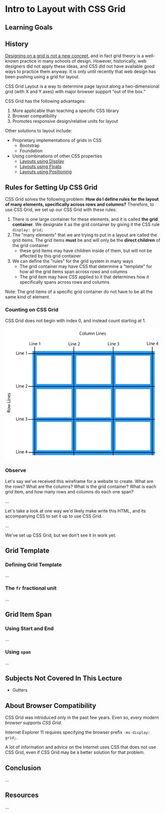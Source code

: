 # Intro to Layout with CSS Grid

## Learning Goals

## History

[Designing on a grid is not a new concept](https://en.wikipedia.org/wiki/Grid_%28graphic_design%29), and in fact grid theory is a well-known practice in many schools of design. However, historically, web designers did not apply these ideas, and CSS did not have available good ways to practice them anyway. It is only until recently that web design has been pushing using a grid for layout.

CSS Grid Layout is a way to determine page layout along a two-dimensional grid (with X and Y axes) with major browser support "out of the box."

CSS Grid has the following advantages:
1. More applicable than teaching a specific CSS library
1. Browser compatibility
1. Promotes responsive design/relative units for layout

Other solutions to layout include:
- Proprietary implementations of grids in CSS
  - Bootstrap
  - Foundation
- Using combinations of other CSS properties
  - [Layouts using Display](archived/layout-display.md)
  - [Layouts using Floats](archived/layout-floats.md)
  - [Layouts using Positioning](archived/layout-positioning.md)

## Rules for Setting Up CSS Grid

  CSS Grid solves the following problem: **How do I define rules for the layout of many elements, specifically across rows and columns?** Therefore, to use CSS Grid, we set up our CSS Grid with these rules:

  1. There is one large container for these elements, and it is called **the grid container**. We designate it as the grid container by giving it the CSS rule `display: grid;`
  1. The "many elements" that we are trying to put in a layout are called the grid items. The grid items **must** be and will only be the **direct children** of the grid container
      - these grid items may have children inside of them, but will not be affected by this grid container
  1. We can define the "rules" for the grid system in many ways
      - The grid container may have CSS that determine a "template" for how all the grid items span across rows and columns
      - The grid item may have CSS applied to it that determines how it specifically spans across rows and columns

  Note: The grid items of a specific grid container do not have to be all the same kind of element.

### Counting on CSS Grid

CSS Grid does not begin with index 0, and instead count starting at 1.

![Grid Image](./imgs/grid_lines.png)

### Observe

Let's say we've received this wireframe for a website to create. What are the rows? What are the columns? What is the grid container? What is each grid item, and how many rows and columns do each one span?

...

Let's take a look at one way we'd likely make write this HTML, and its accompanying CSS to set it up to use CSS Grid.

...

We've set up CSS Grid, but we don't see it in work yet.

## Grid Template

### Defining Grid Template

...

### The `fr` fractional unit

...

## Grid Item Span

### Using Start and End

...

### Using `span`

...


## Subjects Not Covered In This Lecture

- Gutters

## About Browser Compatibility

CSS Grid was introduced only in the past few years. Even so, *every modern browser supports CSS Grid*.

Internet Explorer 11 requires specifying the browser prefix `-ms-display: grid;`.

A lot of information and advice on the Internet uses CSS that does not use CSS Grid, even if CSS Grid may be a better solution for that problem.

## Conclusion

...

## Resources

...

